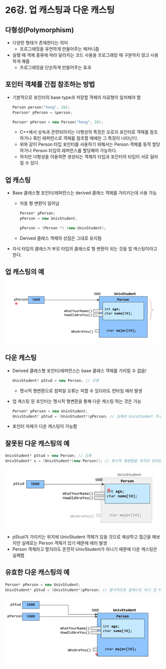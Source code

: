 # 26강. 업 캐스팅과 다운 캐스팅

## 다형성(Polymorphism)

- 다양한 형태가 존재한다는 의미
    - 프로그래밍을 유연하게 만들어주는 메커니즘
- 실행 때 객체 종류에 따라 달라지는 코드 사용을 프로그래밍 때 구분하지 않고 사용하게 해줌
    - 프로그래밍을 단순하게 만들어주는 효과

## 포인터 객체를 간접 참조하는 방법

- 기본적으로 포인터의 base type과 저장할 객체의 자료형이 일치해야 함
    
    ```cpp
    Person person("hong", 20);
    Pserson* pPerson = &person;
    ```
    
    ```cpp
    Person* pPerson = new Person("hong", 20); 
    ```
    
    - C++에서 상속과 관련되어지는 다형성의 특징은 오로지 포인터로 객체를 참조하거나 혹인 레퍼런스로 객체를 참조할 때에만 그 특징이 나타난다.
    - 위와 같이 Person 타입 포인터를 사용하기 위해서는 Person 객체를 동적 할당하거나 Person 타입의 레퍼런스를 할당해야 가능하다.
    - 하지만 다형성을 이용하면 생성되는 객체의 타입과 포인터의 타입이 서로 달라질 수 있다

## 업 캐스팅

- Base 클래스형 포인터/레퍼런스는 derived 클래스 객체를 가리키는데 사용 가능
    - 자동 형 변환이 일어남
        
        ```cpp
        Person* pPerson;
        pPerson = new UnivStudent;
        ```
        
        ```cpp
        pPerson = (Person *) (new UnivStudent);
        ```
        
    - Derived 클래스 객체의 성질은 그대로 유지됨
- 자식 타입의 클래스가 부모 타입의 클래스로 형 변환이 되는 것을 업 캐스팅이라고 한다.

## 업 캐스팅의 예

![Untitled](/resources/%EC%82%AC%EB%9E%8C%EB%A7%8C%EC%9D%B4/ch.26/1.png)

## 다운 캐스팅

- Derived 클래스형 포인터/레퍼런스는 base 클래스 객체를 가리킬 수 없음!
    
    ```cpp
    UnivStudent* pStud = new Person; // 오류
    ```
    
    - 명시적 형변환으로 컴파일 오류는 피할 수 있더라도 런타임 에러 발생
- 업 캐스팅 된 포인터는 명시적 형변환을 통해 다운 캐스팅 하는 것은 가능
    
    ```cpp
    Person* pPerson = new UnivStudent;
    UnivStudent* pStud = (UnivStudent*)pPerson; // 실제로 UnivStudent 주소 값(원래 나의 타입)으로 접근 하기 때문에 가능
    ```
    
- 포인터 자체가 다운 캐스팅이 가능함

## 잘못된 다운 캐스팅의 예

```cpp
UnivStudent* pStud = new Person; // 오류
UnivStudent* s = (UnivStudent*)new Person(); // 명시적 형변환을 하지만 런타임 오류 발생
```

![Untitled](/resources/%EC%82%AC%EB%9E%8C%EB%A7%8C%EC%9D%B4/ch.26/2.png)

- pStud가 가리키는 위치에 UnivStudent 객체가 있을 것으로 예상하고 접근을 해보지만 실제로는 Person 객체가 있기 때문에 에러 발생
- Person 객체라고 할지라도 온전히 UnivStudent가 아니기 때문에 다운 캐스팅은 실패함

## 유효한 다운 캐스팅의 예
```cpp
Person* pPerson = new UnivStudent;
UnivStudent* pStud = (UnivStudent*)pPerson; // 명시적으로 업캐스트 되기 전 타입을 선언해 줘야 한다.
```

![Untitled](/resources/%EC%82%AC%EB%9E%8C%EB%A7%8C%EC%9D%B4/ch.26/3.png)